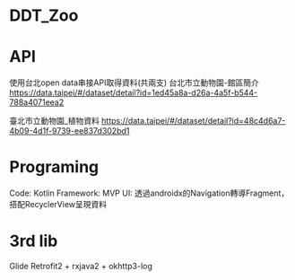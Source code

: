 # DDT_Zoo

# API
使用台北open data串接API取得資料(共兩支)
台北市立動物園-館區簡介
https://data.taipei/#/dataset/detail?id=1ed45a8a-d26a-4a5f-b544-788a4071eea2

臺北市立動物園_植物資料
https://data.taipei/#/dataset/detail?id=48c4d6a7-4b09-4d1f-9739-ee837d302bd1

# Programing
Code: Kotlin
Framework: MVP
UI: 透過androidx的Navigation轉導Fragment，搭配RecyclerView呈現資料

# 3rd lib
Glide
Retrofit2 + rxjava2 + okhttp3-log
